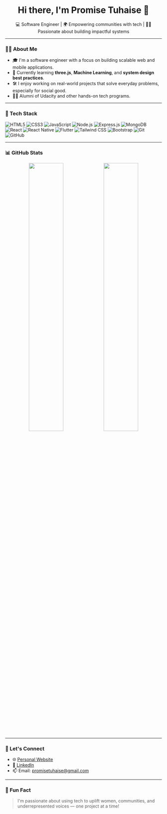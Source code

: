 <h1 align="center">Hi there, I'm Promise Tuhaise 👋</h1>

<p align="center">
  💻 Software Engineer | 🌍 Empowering communities with tech | 👩‍💻 Passionate about building impactful systems
</p>

---

### 👩‍💻 About Me

- 🎓 I'm a software engineer with a focus on building scalable web and mobile applications.
- 🌱 Currently learning **three.js**, **Machine Learning**, and **system design best practices**.
- 🛠️ I enjoy working on real-world projects that solve everyday problems, especially for social good.
- 👩‍🎓 Alumni of Udacity and other hands-on tech programs.

---

### 🧰 Tech Stack

![HTML5](https://img.shields.io/badge/-HTML5-E34F26?style=flat&logo=html5&logoColor=white)
![CSS3](https://img.shields.io/badge/-CSS3-1572B6?style=flat&logo=css3)
![JavaScript](https://img.shields.io/badge/-JavaScript-F7DF1E?style=flat&logo=javascript&logoColor=black)
![Node.js](https://img.shields.io/badge/-Node.js-339933?style=flat&logo=node.js&logoColor=white)
![Express.js](https://img.shields.io/badge/-Express.js-000000?style=flat&logo=express)
![MongoDB](https://img.shields.io/badge/-MongoDB-47A248?style=flat&logo=mongodb&logoColor=white)
![React](https://img.shields.io/badge/-React-61DAFB?style=flat&logo=react&logoColor=black)
![React Native](https://img.shields.io/badge/-React%20Native-20232A?style=flat&logo=react&logoColor=61DAFB)
![Flutter](https://img.shields.io/badge/-Flutter-02569B?style=flat&logo=flutter&logoColor=white)
![Tailwind CSS](https://img.shields.io/badge/-Tailwind%20CSS-38B2AC?style=flat&logo=tailwind-css&logoColor=white)
![Bootstrap](https://img.shields.io/badge/-Bootstrap-563D7C?style=flat&logo=bootstrap&logoColor=white)
![Git](https://img.shields.io/badge/-Git-F05032?style=flat&logo=git&logoColor=white)
![GitHub](https://img.shields.io/badge/-GitHub-181717?style=flat&logo=github)

---

### 📊 GitHub Stats

<p align="center">
  <img src="https://github-readme-stats.vercel.app/api?username=promisetuhaise&show_icons=true&theme=radical" width="47%"/>
  <img src="https://github-readme-stats.vercel.app/api/top-langs/?username=promisetuhaise&layout=compact&theme=radical" width="47%"/>
</p>

---

### 🔗 Let's Connect

- 🌐 [Personal Website](https://tuhaisepromise-personalweb.vercel.app/)
- 💼 [LinkedIn](https://www.linkedin.com/in/promise-tuhaise/)
- 📫 Email: promisetuhaise@gmail.com

---

### 🌟 Fun Fact

> I'm passionate about using tech to uplift women, communities, and underrepresented voices — one project at a time!


<!--
**promisetuhaise/promisetuhaise** is a ✨ _special_ ✨ repository because its `README.md` (this file) appears on your GitHub profile.

Here are some ideas to get you started:

- 🔭 I’m currently working on ...
- 🌱 I’m currently learning ...
- 👯 I’m looking to collaborate on ...
- 🤔 I’m looking for help with ...
- 💬 Ask me about ...
- 📫 How to reach me: ...
- 😄 Pronouns: ...
- ⚡ Fun fact: ...
-->
